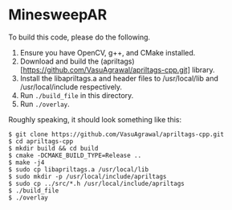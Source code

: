 MinesweepAR
======

To build this code, please do the following.

1. Ensure you have OpenCV, g++, and CMake installed.
1. Download and build the
(apriltags)[https://github.com/VasuAgrawal/apriltags-cpp.git] library.
1. Install the libapriltags.a and header files to /usr/local/lib and
/usr/local/include respectively.
1. Run `./build_file` in this directory.
1. Run `./overlay`.

Roughly speaking, it should look something like this:

```
$ git clone https://github.com/VasuAgrawal/apriltags-cpp.git
$ cd apriltags-cpp
$ mkdir build && cd build
$ cmake -DCMAKE_BUILD_TYPE=Release ..
$ make -j4
$ sudo cp libapriltags.a /usr/local/lib
$ sudo mkdir -p /usr/local/include/apriltags
$ sudo cp ../src/*.h /usr/local/include/apriltags
$ ./build_file
$ ./overlay
```
